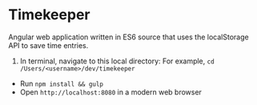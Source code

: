 # Timekeeper

Angular web application written in ES6 source that uses the localStorage API to save time entries.

1. In terminal, navigate to this local directory: For example, `cd /Users/<username>/dev/timekeeper`
* Run `npm install && gulp`
* Open `http://localhost:8080` in a modern web browser
